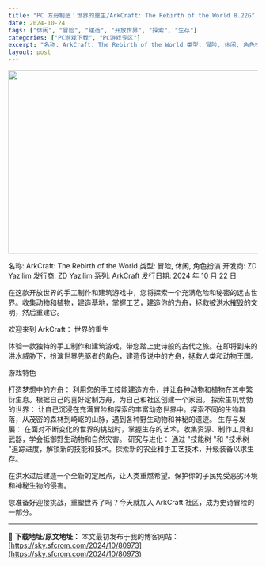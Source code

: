 ```yaml
---
title: "PC 方舟制造：世界的重生/ArkCraft: The Rebirth of the World 8.22G"
date: 2024-10-24
tags: ["休闲", "冒险", "建造", "开放世界", "探索", "生存"]
categories: ["PC游戏下载", "PC游戏专区"]
excerpt: "名称: ArkCraft: The Rebirth of the World 类型: 冒险, 休闲, 角色扮演 开发商: ZD Yazilim 发行商: ZD Yazilim 系列: ArkCraft 发行日期: 2024 年 10 月 22 日 在这款开放世界的手工制作和建筑游戏中，您将探索一个充&hellip;"
layout: post
---
```


<img class="aligncenter size-full wp-image-80974" src="https://sky.sfcrom.com/wp-content/uploads/2024/10/202410240010481.webp" alt="" width="660" height="370" />

名称: ArkCraft: The Rebirth of the World
类型: 冒险, 休闲, 角色扮演
开发商: ZD Yazilim
发行商: ZD Yazilim
系列: ArkCraft
发行日期: 2024 年 10 月 22 日

在这款开放世界的手工制作和建筑游戏中，您将探索一个充满危险和秘密的远古世界。收集动物和植物，建造基地，掌握工艺，建造你的方舟，拯救被洪水摧毁的文明，然后重建它。

欢迎来到 ArkCraft： 世界的重生

体验一款独特的手工制作和建筑游戏，带您踏上史诗般的古代之旅。在即将到来的洪水威胁下，扮演世界先驱者的角色，建造传说中的方舟，拯救人类和动物王国。

游戏特色

打造梦想中的方舟： 利用您的手工技能建造方舟，并让各种动物和植物在其中繁衍生息。根据自己的喜好定制方舟，为自己和社区创建一个家园。
探索生机勃勃的世界： 让自己沉浸在充满冒险和探索的丰富动态世界中。探索不同的生物群落，从茂密的森林到崎岖的山脉，遇到各种野生动物和神秘的遗迹。
生存与发展： 在面对不断变化的世界的挑战时，掌握生存的艺术。收集资源、制作工具和武器，学会抵御野生动物和自然灾害。
研究与进化： 通过 "技能树 "和 "技术树 "追踪进度，解锁新的技能和技术。探索新的农业和手工艺技术，升级装备以求生存。

在洪水过后建造一个全新的定居点，让人类重燃希望。保护你的子民免受恶劣环境和神秘生物的侵害。

您准备好迎接挑战，重塑世界了吗？今天就加入 ArkCraft 社区，成为史诗冒险的一部分。

---
📖 **下载地址/原文地址：** 本文最初发布于我的博客网站：[https://sky.sfcrom.com/2024/10/80973](https://sky.sfcrom.com/2024/10/80973)
